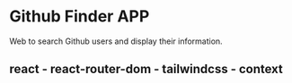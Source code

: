 # Github Finder APP
Web to search Github users and display their information. 

## react - react-router-dom - tailwindcss - context